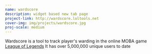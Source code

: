 ```yaml
---
name: wardscore
description: widget based new tab page
project-link: http://wardscore.loltools.net
cover-img: img/projects/wardscore.jpg
proj-scale: medium
---
```


Wardscore is a tool to track player's warding in the online MOBA game [League of Legends](http://leagueoflegends.com) It has over 5,000,000 unique users to date
